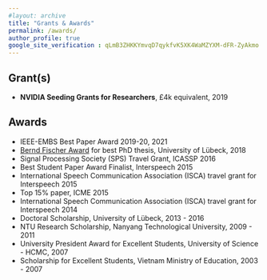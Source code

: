 ```yaml
---
#layout: archive
title: "Grants & Awards"
permalink: /awards/
author_profile: true
google_site_verification : qLmB3ZHKKYmvqD7qykfvK5XK4WaMZYXM-dFR-ZyAkmo
---
```


Grant(s)
------

* **NVIDIA Seeding Grants for Researchers**, £4k equivalent, 2019

Awards
------

* IEEE-EMBS Best Paper Award 2019-20, 2021
* [Bernd Fischer Award](https://www.uni-luebeck.de/aktuelles/nachricht/artikel/die-preise-der-universitaet-2018.html) for best PhD thesis, University of Lübeck, 2018
* Signal Processing Society (SPS) Travel Grant, ICASSP 2016
* Best Student Paper Award Finalist, Interspeech 2015
* International Speech Communication Association (ISCA) travel grant for Interspeech 2015
* Top 15% paper, ICME 2015
* International Speech Communication Association (ISCA) travel grant for Interspeech 2014
* Doctoral Scholarship, University of Lübeck, 2013 - 2016
* NTU Research Scholarship, Nanyang Technological University, 2009 - 2011
* University President Award for Excellent Students, University of Science - HCMC, 2007
* Scholarship for Excellent Students, Vietnam Ministry of Education, 2003 - 2007
